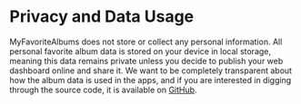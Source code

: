 # Privacy and Data Usage

MyFavoriteAlbums does not store or collect any personal information. All personal favorite album data is stored on your device in local storage, meaning this data remains private unless you decide to publish your web dashboard online and share it. We want to be completely transparent about how the album data is used in the apps, and if you are interested in digging through the source code, it is available on [GitHub](https://github.com/UW-Example-Student/MyFavoriteAlbums).
